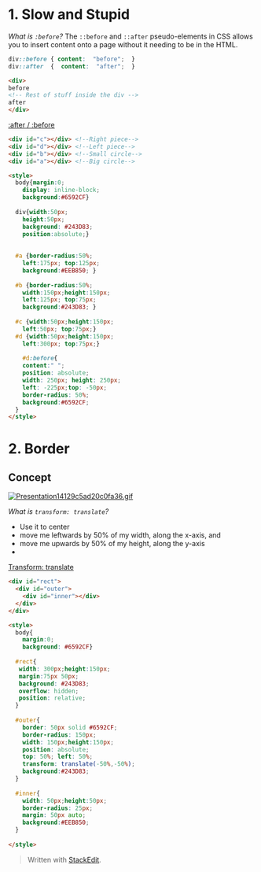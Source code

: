 # 1. Slow and Stupid

*What is `:before`?*
The `::before` and `::after` pseudo-elements in CSS allows you to insert content onto a page without it needing to be in the HTML.
```css
div::before { content:  "before";  }  
div::after  {  content:  "after";  }
```
```html
<div> 
before 
<!-- Rest of stuff inside the div --> 
after 
</div>
```
[:after / :before](https://css-tricks.com/almanac/selectors/a/after-and-before/)
```html
<div id="c"></div> <!--Right piece-->
<div id="d"></div> <!--Left piece-->
<div id="b"></div> <!--Small circle-->
<div id="a"></div> <!--Big circle-->

<style>
  body{margin:0;  
    display: inline-block; 
    background:#6592CF}
  
  div{width:50px;
    height:50px;
    background: #243D83;
    position:absolute;}
  
  
  #a {border-radius:50%; 
    left:175px; top:125px;
    background:#EEB850; }
  
  #b {border-radius:50%; 
    width:150px;height:150px; 
    left:125px; top:75px;
    background:#243D83; }
  
  #c {width:50px;height:150px; 
    left:50px; top:75px;}
  #d {width:50px;height:150px; 
    left:300px; top:75px;}
  
    #d:before{
    content:" ";
    position: absolute;
    width: 250px; height: 250px;
    left: -225px;top: -50px;
  	border-radius: 50%;
	background:#6592CF;
  }
</style>
```

# 2. Border

## Concept
[![Presentation14129c5ad20c0fa36.gif](https://s6.gifyu.com/images/Presentation14129c5ad20c0fa36.gif)](https://gifyu.com/image/yAtg)

*What is `transform: translate`?*
- Use it to center
-   move me leftwards by 50% of my width, along the x-axis, and
-   move me upwards by 50% of my height, along the y-axis
- 
[Transform: translate](https://stackoverflow.com/questions/46184458/transform-translate-50-50/46184660)
```html
<div id="rect">
  <div id="outer">
    <div id="inner"></div>
  </div>
</div>

<style>
  body{
    margin:0;
    background: #6592CF}
  
  #rect{
   width: 300px;height:150px;
   margin:75px 50px; 
   background: #243D83;
   overflow: hidden;
   position: relative;
  }
  
  #outer{
    border: 50px solid #6592CF;
    border-radius: 150px;
    width: 150px;height:150px;
    position: absolute;
    top: 50%; left: 50%;
    transform: translate(-50%,-50%);
    background:#243D83;
  }
  
  #inner{
    width: 50px;height:50px;
    border-radius: 25px;
    margin: 50px auto;
    background:#EEB850;
  }
  
</style>

```

> Written with [StackEdit](https://stackedit.io/).
<!--stackedit_data:
eyJoaXN0b3J5IjpbMTMyNjUyMjI3MCwxMzA1MjMzNTgzLC0xMD
Y1MDI2NjE0LC0xMjMxMzg2MTE5XX0=
-->